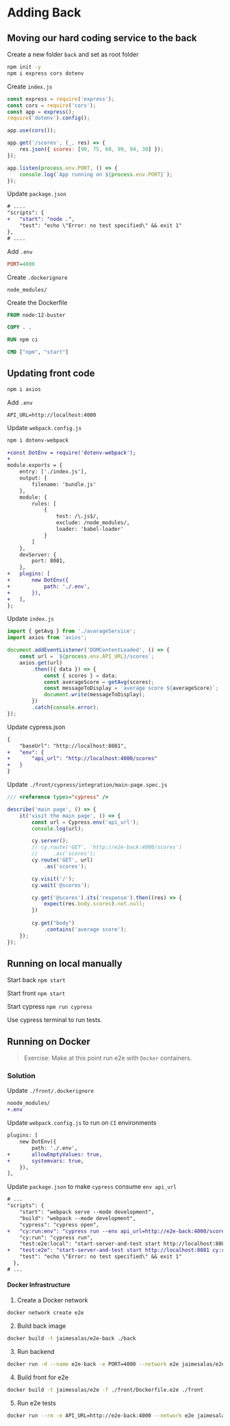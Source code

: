 # Adding Back

## Moving our hard coding service to the back

Create a new folder `back` and set as root folder

```bash
npm init -y
npm i express cors dotenv
```

Create `index.js`

```js
const express = require('express');
const cors = require('cors');
const app = express();
require('dotenv').config();

app.use(cors());

app.get('/scores', (_, res) => {
    res.json({ scores: [90, 75, 60, 99, 94, 30] });
});

app.listen(process.env.PORT, () => {
    console.log(`App running on ${process.env.PORT}`);
});
```

Update `package.json`

```diff
# ....
"scripts": {
+   "start": "node .",
    "test": "echo \"Error: no test specified\" && exit 1"
},
# ....
```

Add `.env`

```ini
PORT=4000
```

Create `.dockerignore`

```
node_modules/
```

Create the Dockerfile

```Dockerfile
FROM node:12-buster

COPY . .

RUN npm ci

CMD ["npm", "start"]
```

## Updating front code

```bash
npm i axios
```

Add `.env`

```
API_URL=http://localhost:4000
```

Update `webpack.config.js`

```bash
npm i dotenv-webpack
```

```diff
+const DotEnv = require('dotenv-webpack');
+
module.exports = {
    entry: ['./index.js'],
    output: {
        filename: 'bundle.js'
    },
    module: {
        rules: [
            {
                test: /\.js$/,
                exclude: /node_modules/,
                loader: 'babel-loader'
            }
        ]
    },
    devServer: {
        port: 8081,
    },
+   plugins: [
+       new DotEnv({
+           path: './.env',
+       }),
+   ],
};
```

Update `index.js`

```js
import { getAvg } from './avarageService';
import axios from 'axios';

document.addEventListener('DOMContentLoaded', () => {
    const url = `${process.env.API_URL}/scores`;
    axios.get(url)
        .then(({ data }) => {
            const { scores } = data;
            const averageScore = getAvg(scores);
            const messageToDisplay = `average score ${averageScore}`;
            document.write(messageToDisplay);
        })
        .catch(console.error);
});
```


Update cypress.json

```diff
{
    "baseUrl": "http://localhost:8081",
+   "env": {
+       "api_url": "http://localhost:4000/scores"
+   }
}
```

Update `./front/cypress/integration/main-page.spec.js`

```js
/// <reference types="cypress" />

describe('main page', () => {
    it('visit the main page', () => {
        const url = Cypress.env('api_url');
        console.log(url);

        cy.server();
        // cy.route('GET', 'http://e2e-back:4000/scores')
        //     .as('scores');
        cy.route('GET', url)
            .as('scores');

        cy.visit('/');
        cy.wait('@scores');

        cy.get('@scores').its('response').then((res) => {
            expect(res.body.scores).not.null;
        })
        
        cy.get("body")
            .contains('average score');
    });
});

```

## Running on local manually

Start back `npm start`

Start front `npm start`

Start cypress `npm run cypress`

Use cypress terminal to run tests.

## Running on Docker

> Exercise: Make at this point run e2e with `Docker` containers.

### Solution

Update `./front/.dockerignore`

```diff
noode_modules/
+.env
```

Update `webpack.config.js` to run on `CI` environments

```diff
plugins: [
    new DotEnv({
        path: './.env',
+       allowEmptyValues: true,
+       systemvars: true,
    }),
],
```

Update `package.json` to make `cypress` consume `env api_url`

```diff
# ...
"scripts": {
    "start": "webpack serve --mode development",
    "build": "webpack --mode development",
    "cypress": "cypress open",
+   "cy:run:env": "cypress run --env api_url=http://e2e-back:4000/scores",
    "cy:run": "cypress run",
    "test:e2e:local": "start-server-and-test start http://localhost:8081 cy:run",
+   "test:e2e": "start-server-and-test start http://localhost:8081 cy:run:env",
    "test": "echo \"Error: no test specified\" && exit 1"
  },
# ...
```

#### Docker Infrastructure

1. Create a Docker network

```bash
docker network create e2e
```

2. Build back image

```bash
docker build -t jaimesalas/e2e-back ./back
```

3. Run backend

```bash
docker run -d --name e2e-back -e PORT=4000 --network e2e jaimesalas/e2e-back
```

4. Build front for e2e

```bash
docker build -t jaimesalas/e2e -f ./front/Dockerfile.e2e ./front
```

5. Run e2e tests

```bash
docker run --rm -e API_URL=http://e2e-back:4000 --network e2e jaimesalas/e2e npm run test:e2e
```
